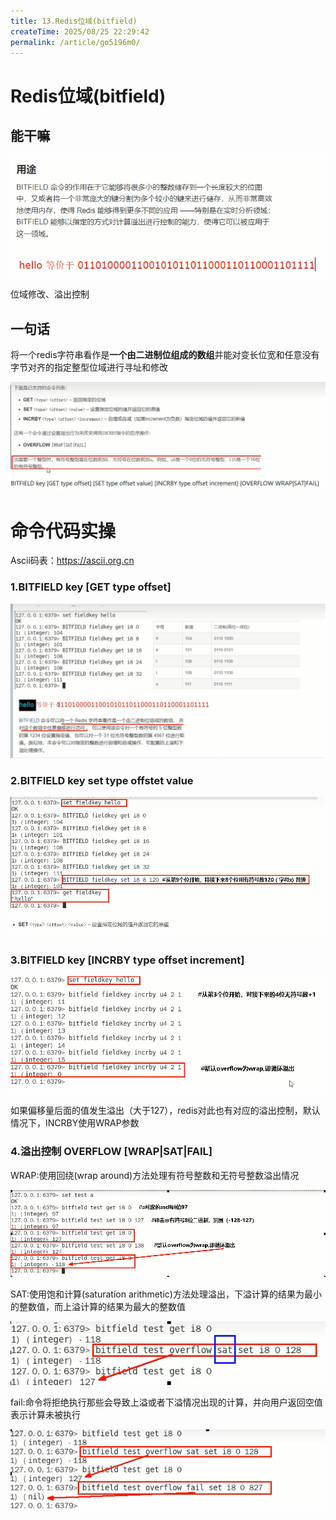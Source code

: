 ```yaml
---
title: 13.Redis位域(bitfield)
createTime: 2025/08/25 22:29:42
permalink: /article/go5196m0/
---
```

# Redis位域(bitfield)

## 能干嘛

![](images/102.bitfield能干嘛.jpg)

位域修改、溢出控制

## 一句话

将一个redis字符串看作是**一个由二进制位组成的数组**并能对变长位宽和任意没有字节对齐的指定整型位域进行寻址和修改

![](images/103.bitfield基本语法.jpg)

# 命令代码实操

Ascii码表：https://ascii.org.cn

### 1.BITFIELD key [GET type offset]

![](images/104.bitfield-get.jpg)

### 2.BITFIELD key set type offstet value

![](images/105.bitfield-set.jpg)

### 3.BITFIELD key [INCRBY type offset increment]

![](images/106.bitfield-incrby.jpg)

如果偏移量后面的值发生溢出（大于127），redis对此也有对应的溢出控制，默认情况下，INCRBY使用WRAP参数

### 4.溢出控制 OVERFLOW [WRAP|SAT|FAIL]

WRAP:使用回绕(wrap around)方法处理有符号整数和无符号整数溢出情况

![](images/107.溢出策略warp.jpg)

SAT:使用饱和计算(saturation arithmetic)方法处理溢出，下溢计算的结果为最小的整数值，而上溢计算的结果为最大的整数值

![](images/108.溢出策略sat.jpg)

fail:命令将拒绝执行那些会导致上溢或者下溢情况出现的计算，并向用户返回空值表示计算未被执行

![](images/109.溢出策略fail.jpg)




